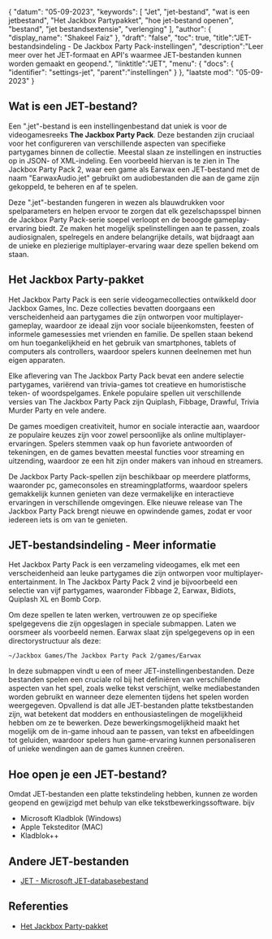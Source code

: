 {
"datum": "05-09-2023",
  "keywords": [
"Jet",
"jet-bestand",
"wat is een jetbestand",
"Het Jackbox Partypakket",
"hoe jet-bestand openen",
"bestand",
"jet bestandsextensie",
"verlenging"
],
  "author": {
"display_name": "Shakeel Faiz"
},
"draft": "false",
"toc": true,
"title":"JET-bestandsindeling - De Jackbox Party Pack-instellingen",
  "description":"Leer meer over het JET-formaat en API's waarmee JET-bestanden kunnen worden gemaakt en geopend.",
"linktitle":"JET",
  "menu": {
    "docs": {
      "identifier": "settings-jet",
"parent":"instellingen"
}
},
"laatste mod": "05-09-2023"
}

## Wat is een JET-bestand?

Een ".jet"-bestand is een instellingenbestand dat uniek is voor de videogamesreeks **The Jackbox Party Pack**. Deze bestanden zijn cruciaal voor het configureren van verschillende aspecten van specifieke partygames binnen de collectie. Meestal slaan ze instellingen en instructies op in JSON- of XML-indeling. Een voorbeeld hiervan is te zien in The Jackbox Party Pack 2, waar een game als Earwax een JET-bestand met de naam "EarwaxAudio.jet" gebruikt om audiobestanden die aan de game zijn gekoppeld, te beheren en af te spelen.

Deze ".jet"-bestanden fungeren in wezen als blauwdrukken voor spelparameters en helpen ervoor te zorgen dat elk gezelschapsspel binnen de Jackbox Party Pack-serie soepel verloopt en de beoogde gameplay-ervaring biedt. Ze maken het mogelijk spelinstellingen aan te passen, zoals audiosignalen, spelregels en andere belangrijke details, wat bijdraagt aan de unieke en plezierige multiplayer-ervaring waar deze spellen bekend om staan.

## Het Jackbox Party-pakket

Het Jackbox Party Pack is een serie videogamecollecties ontwikkeld door Jackbox Games, Inc. Deze collecties bevatten doorgaans een verscheidenheid aan partygames die zijn ontworpen voor multiplayer-gameplay, waardoor ze ideaal zijn voor sociale bijeenkomsten, feesten of informele gamesessies met vrienden en familie. De spellen staan bekend om hun toegankelijkheid en het gebruik van smartphones, tablets of computers als controllers, waardoor spelers kunnen deelnemen met hun eigen apparaten.

Elke aflevering van The Jackbox Party Pack bevat een andere selectie partygames, variërend van trivia-games tot creatieve en humoristische teken- of woordspelgames. Enkele populaire spellen uit verschillende versies van The Jackbox Party Pack zijn Quiplash, Fibbage, Drawful, Trivia Murder Party en vele andere.

De games moedigen creativiteit, humor en sociale interactie aan, waardoor ze populaire keuzes zijn voor zowel persoonlijke als online multiplayer-ervaringen. Spelers stemmen vaak op hun favoriete antwoorden of tekeningen, en de games bevatten meestal functies voor streaming en uitzending, waardoor ze een hit zijn onder makers van inhoud en streamers.

De Jackbox Party Pack-spellen zijn beschikbaar op meerdere platforms, waaronder pc, gameconsoles en streamingplatforms, waardoor spelers gemakkelijk kunnen genieten van deze vermakelijke en interactieve ervaringen in verschillende omgevingen. Elke nieuwe release van The Jackbox Party Pack brengt nieuwe en opwindende games, zodat er voor iedereen iets is om van te genieten.

## JET-bestandsindeling - Meer informatie

Het Jackbox Party Pack is een verzameling videogames, elk met een verscheidenheid aan leuke partygames die zijn ontworpen voor multiplayer-entertainment. In The Jackbox Party Pack 2 vind je bijvoorbeeld een selectie van vijf partygames, waaronder Fibbage 2, Earwax, Bidiots, Quiplash XL en Bomb Corp.

Om deze spellen te laten werken, vertrouwen ze op specifieke spelgegevens die zijn opgeslagen in speciale submappen. Laten we oorsmeer als voorbeeld nemen. Earwax slaat zijn spelgegevens op in een directorystructuur als deze:

```
~/Jackbox Games/The Jackbox Party Pack 2/games/Earwax
```

In deze submappen vindt u een of meer JET-instellingenbestanden. Deze bestanden spelen een cruciale rol bij het definiëren van verschillende aspecten van het spel, zoals welke tekst verschijnt, welke mediabestanden worden gebruikt en wanneer deze elementen tijdens het spelen worden weergegeven. Opvallend is dat alle JET-bestanden platte tekstbestanden zijn, wat betekent dat modders en enthousiastelingen de mogelijkheid hebben om ze te bewerken. Deze bewerkingsmogelijkheid maakt het mogelijk om de in-game inhoud aan te passen, van tekst en afbeeldingen tot geluiden, waardoor spelers hun game-ervaring kunnen personaliseren of unieke wendingen aan de games kunnen creëren.

## Hoe open je een JET-bestand?

Omdat JET-bestanden een platte tekstindeling hebben, kunnen ze worden geopend en gewijzigd met behulp van elke tekstbewerkingssoftware. bijv

- Microsoft Kladblok (Windows)
- Apple Teksteditor (MAC)
- Kladblok++

## Andere JET-bestanden

- [JET - Microsoft JET-databasebestand](/nl/database/jet/)

## Referenties
* [Het Jackbox Party-pakket](https://en.wikipedia.org/wiki/The_Jackbox_Party_Pack)

